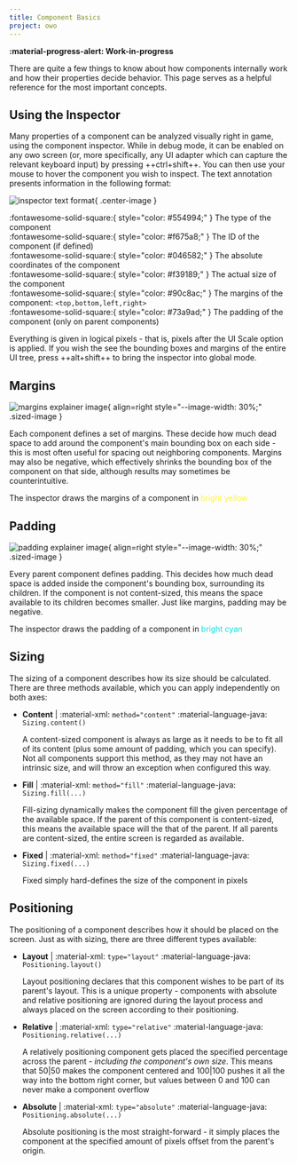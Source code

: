 ```yaml
---
title: Component Basics
project: owo
---
```


**:material-progress-alert: Work-in-progress**

There are quite a few things to know about how components internally work and how their properties decide behavior. This page serves as a helpful reference for the most important concepts.

## Using the Inspector

Many properties of a component can be analyzed visually right in game, using the component inspector. While in debug mode, it can be enabled on any owo screen (or, more specifically, any UI adapter which can capture the relevant keyboard input) by pressing ++ctrl+shift++. You can then use your mouse to hover the component you wish to inspect. The text annotation presents information in the following format:

![inspector text format](https://cdn.discordapp.com/attachments/857970721166065674/1013186780415135876/inspector.png){ .center-image }

:fontawesome-solid-square:{ style="color: #554994;" } The type of the component <br>
:fontawesome-solid-square:{ style="color: #f675a8;" } The ID of the component (if defined) <br>
:fontawesome-solid-square:{ style="color: #046582;" } The absolute coordinates of the component <br>
:fontawesome-solid-square:{ style="color: #f39189;" } The actual size of the component <br>
:fontawesome-solid-square:{ style="color: #90c8ac;" } The margins of the component: `<top,bottom,left,right>` <br>
:fontawesome-solid-square:{ style="color: #73a9ad;" } The padding of the component (only on parent components)

Everything is given in logical pixels - that is, pixels after the UI Scale option is applied. If you wish the see the bounding boxes and margins of the entire UI tree, press ++alt+shift++ to bring the inspector into global mode.

## Margins

![margins explainer image](https://cdn.discordapp.com/attachments/857970721166065674/1013228773732274297/margins.png){ align=right style="--image-width: 30%;" .sized-image }

Each component defines a set of margins. These decide how much dead space to add around the component's main bounding box on each side - this is most often useful for spacing out neighboring components. Margins may also be negative, which effectively shrinks the bounding box of the component on that side, although results may sometimes be counterintuitive.

The inspector draws the margins of a component in <span style="color: #FFF338;">bright yellow</span>

## Padding

![padding explainer image](https://cdn.discordapp.com/attachments/857970721166065674/1013228774285901894/padding.png){ align=right style="--image-width: 30%;" .sized-image }

Every parent component defines padding. This decides how much dead space is added inside the component's bounding box, surrounding its children. If the component is not content-sized, this means the space available to its children becomes smaller. Just like margins, padding may be negative.

The inspector draws the padding of a component in <span style="color: #0CDCDD;">bright cyan</span>

## Sizing

The sizing of a component describes how its size should be calculated. There are three methods available, which you can apply independently on both axes:

- **Content** | :material-xml: `method="content"` :material-language-java: `Sizing.content()`

    A content-sized component is always as large as it needs to be to fit all of its content (plus some amount of padding, which you can specify). Not all components support this method, as they may not have an intrinsic size, and will throw an exception when configured this way.

- **Fill** | :material-xml: `method="fill"` :material-language-java: `Sizing.fill(...)`
    
    Fill-sizing dynamically makes the component fill the given percentage of the available space. If the parent of this component is content-sized, this means the available space will the that of the parent. If all parents are content-sized, the entire screen is regarded as available.

- **Fixed** | :material-xml: `method="fixed"` :material-language-java: `Sizing.fixed(...)`
    
    Fixed simply hard-defines the size of the component in pixels

## Positioning

The positioning of a component describes how it should be placed on the screen. Just as with sizing, there are three different types available:

- **Layout** | :material-xml: `type="layout"` :material-language-java: `Positioning.layout()`

    Layout positioning declares that this component wishes to be part of its parent's layout. This is a unique property - components with absolute and relative positioning are ignored during the layout process and always placed on the screen according to their positioning.

- **Relative** | :material-xml: `type="relative"` :material-language-java: `Positioning.relative(...)`

    A relatively positioning component gets placed the specified percentage across the parent - *including the component's own size*. This means that 50|50 makes the component centered and 100|100 pushes it all the way into the bottom right corner, but values between 0 and 100 can never make a component overflow

- **Absolute** | :material-xml: `type="absolute"` :material-language-java: `Positioning.absolute(...)`

    Absolute positioning is the most straight-forward - it simply places the component at the specified amount of pixels offset from the parent's origin.